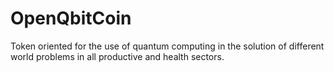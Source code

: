 # OpenQbitCoin
Token oriented for the use of quantum computing in the solution of different world problems in all productive and health sectors.
